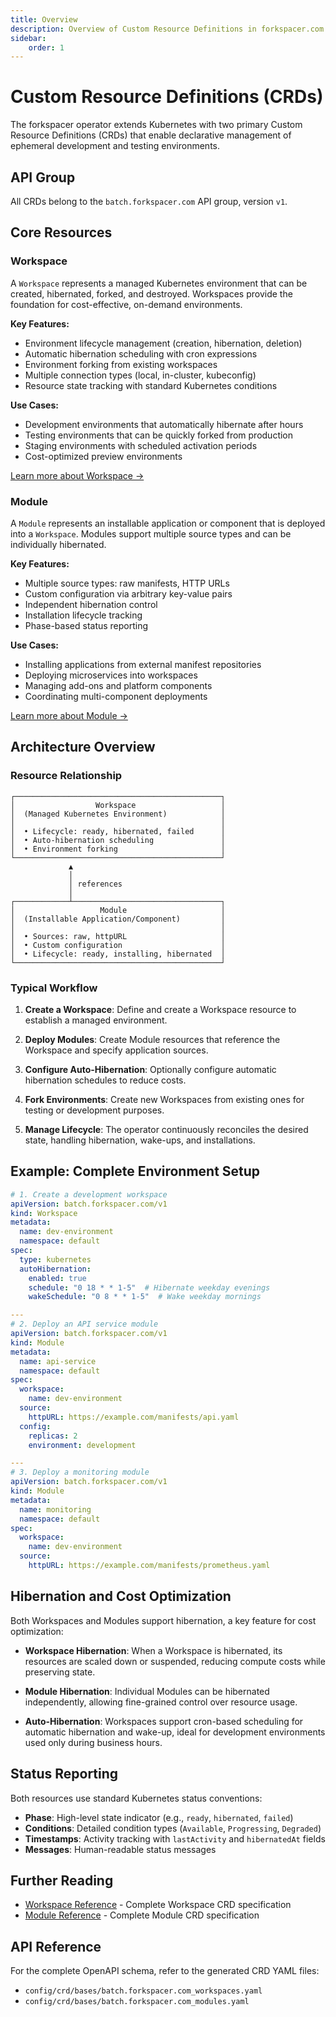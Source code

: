 ```yaml
---
title: Overview
description: Overview of Custom Resource Definitions in forkspacer.com Operator
sidebar:
    order: 1
---
```


# Custom Resource Definitions (CRDs)

The forkspacer operator extends Kubernetes with two primary Custom Resource Definitions (CRDs) that enable declarative management of ephemeral development and testing environments.

## API Group

All CRDs belong to the `batch.forkspacer.com` API group, version `v1`.

## Core Resources

### Workspace

A `Workspace` represents a managed Kubernetes environment that can be created, hibernated, forked, and destroyed. Workspaces provide the foundation for cost-effective, on-demand environments.

**Key Features:**
- Environment lifecycle management (creation, hibernation, deletion)
- Automatic hibernation scheduling with cron expressions
- Environment forking from existing workspaces
- Multiple connection types (local, in-cluster, kubeconfig)
- Resource state tracking with standard Kubernetes conditions

**Use Cases:**
- Development environments that automatically hibernate after hours
- Testing environments that can be quickly forked from production
- Staging environments with scheduled activation periods
- Cost-optimized preview environments

[Learn more about Workspace →](/reference/crds/workspace/)

### Module

A `Module` represents an installable application or component that is deployed into a `Workspace`. Modules support multiple source types and can be individually hibernated.

**Key Features:**
- Multiple source types: raw manifests, HTTP URLs
- Custom configuration via arbitrary key-value pairs
- Independent hibernation control
- Installation lifecycle tracking
- Phase-based status reporting

**Use Cases:**
- Installing applications from external manifest repositories
- Deploying microservices into workspaces
- Managing add-ons and platform components
- Coordinating multi-component deployments

[Learn more about Module →](/reference/crds/module/)

## Architecture Overview

### Resource Relationship

```
┌──────────────────────────────────────────────┐
│                  Workspace                   │
│  (Managed Kubernetes Environment)            │
│                                              │
│  • Lifecycle: ready, hibernated, failed      │
│  • Auto-hibernation scheduling               │
│  • Environment forking                       │
└──────────────────────────────────────────────┘
             ▲
             │
             │ references
             │
┌────────────┴─────────────────────────────────┐
│                   Module                     │
│  (Installable Application/Component)         │
│                                              │
│  • Sources: raw, httpURL                     │
│  • Custom configuration                      │
│  • Lifecycle: ready, installing, hibernated  │
└──────────────────────────────────────────────┘
```

### Typical Workflow

1. **Create a Workspace**: Define and create a Workspace resource to establish a managed environment.

2. **Deploy Modules**: Create Module resources that reference the Workspace and specify application sources.

3. **Configure Auto-Hibernation**: Optionally configure automatic hibernation schedules to reduce costs.

4. **Fork Environments**: Create new Workspaces from existing ones for testing or development purposes.

5. **Manage Lifecycle**: The operator continuously reconciles the desired state, handling hibernation, wake-ups, and installations.

## Example: Complete Environment Setup

```yaml
# 1. Create a development workspace
apiVersion: batch.forkspacer.com/v1
kind: Workspace
metadata:
  name: dev-environment
  namespace: default
spec:
  type: kubernetes
  autoHibernation:
    enabled: true
    schedule: "0 18 * * 1-5"  # Hibernate weekday evenings
    wakeSchedule: "0 8 * * 1-5"  # Wake weekday mornings

---
# 2. Deploy an API service module
apiVersion: batch.forkspacer.com/v1
kind: Module
metadata:
  name: api-service
  namespace: default
spec:
  workspace:
    name: dev-environment
  source:
    httpURL: https://example.com/manifests/api.yaml
  config:
    replicas: 2
    environment: development

---
# 3. Deploy a monitoring module
apiVersion: batch.forkspacer.com/v1
kind: Module
metadata:
  name: monitoring
  namespace: default
spec:
  workspace:
    name: dev-environment
  source:
    httpURL: https://example.com/manifests/prometheus.yaml
```

## Hibernation and Cost Optimization

Both Workspaces and Modules support hibernation, a key feature for cost optimization:

- **Workspace Hibernation**: When a Workspace is hibernated, its resources are scaled down or suspended, reducing compute costs while preserving state.

- **Module Hibernation**: Individual Modules can be hibernated independently, allowing fine-grained control over resource usage.

- **Auto-Hibernation**: Workspaces support cron-based scheduling for automatic hibernation and wake-up, ideal for development environments used only during business hours.

## Status Reporting

Both resources use standard Kubernetes status conventions:

- **Phase**: High-level state indicator (e.g., `ready`, `hibernated`, `failed`)
- **Conditions**: Detailed condition types (`Available`, `Progressing`, `Degraded`)
- **Timestamps**: Activity tracking with `lastActivity` and `hibernatedAt` fields
- **Messages**: Human-readable status messages

## Further Reading

- [Workspace Reference](/reference/crds/workspace/) - Complete Workspace CRD specification
- [Module Reference](/reference/crds/module/) - Complete Module CRD specification

## API Reference

For the complete OpenAPI schema, refer to the generated CRD YAML files:
- `config/crd/bases/batch.forkspacer.com_workspaces.yaml`
- `config/crd/bases/batch.forkspacer.com_modules.yaml`
